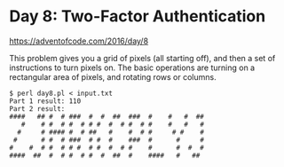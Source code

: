 # Day 8: Two-Factor Authentication

<https://adventofcode.com/2016/day/8>

This problem gives you a grid of pixels (all starting off), and then a set
of instructions to turn pixels on. The basic operations are turning on a
rectangular area of pixels, and rotating rows or columns.

```
$ perl day8.pl < input.txt 
Part 1 result: 110
Part 2 result:
####   ## #  # ###  #  #  ##  ###  #    #   #  ## 
   #    # #  # #  # # #  #  # #  # #    #   #   # 
  #     # #### #  # ##   #    #  # #     # #    # 
 #      # #  # ###  # #  #    ###  #      #     # 
#    #  # #  # # #  # #  #  # #    #      #  #  # 
####  ##  #  # #  # #  #  ##  #    ####   #   ##  
```
